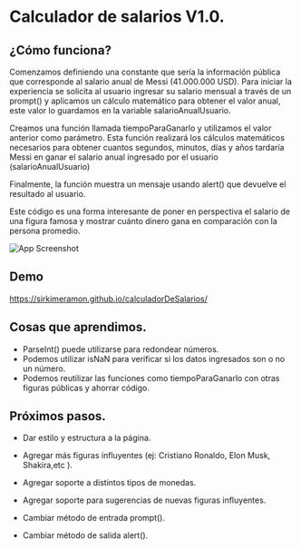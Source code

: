 
# Calculador de salarios V1.0.

## ¿Cómo funciona?
Comenzamos definiendo una constante que sería la información pública que corresponde al salario anual de Messi (41.000.000 USD). 
Para iniciar la experiencia se solicita al usuario ingresar su salario mensual a través de un prompt() y aplicamos un cálculo matemático para obtener el valor anual, este valor lo guardamos en la variable salarioAnualUsuario.

Creamos una función llamada tiempoParaGanarlo y utilizamos el valor anterior como parámetro. Esta función realizará los cálculos matemáticos necesarios para obtener cuantos segundos, minutos, días y años tardaría Messi en ganar el salario anual ingresado por el usuario (salarioAnualUsuario)

Finalmente, la función muestra un mensaje usando alert() que devuelve el resultado al usuario.

Este código es una forma interesante de poner en perspectiva el salario de una figura famosa y mostrar cuánto dinero gana en comparación con la persona promedio.

![App Screenshot](https://i1.sndcdn.com/artworks-F11dor2dKfIo0DA6-zRbrxg-t500x500.jpg)
## Demo

https://sirkimeramon.github.io/calculadorDeSalarios/

## Cosas que aprendimos.

- ParseInt() puede utilizarse para redondear números.
- Podemos utilizar isNaN para verificar si los datos ingresados son o no un número.
- Podemos reutilizar las funciones como tiempoParaGanarlo con otras figuras públicas y ahorrar código.

## Próximos pasos.

- Dar estilo y estructura a la página.

- Agregar más figuras influyentes (ej: Cristiano Ronaldo, Elon Musk, Shakira,etc ).

- Agregar soporte a distintos tipos de monedas.

- Agregar soporte para sugerencias de nuevas figuras influyentes.

- Cambiar método de entrada prompt().

- Cambiar método de salida alert().




